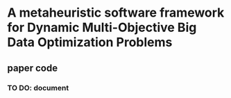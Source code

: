 # A metaheuristic software framework for Dynamic Multi-Objective Big Data Optimization Problems
## paper code
### TO DO: document
